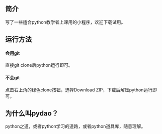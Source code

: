 ## 简介

写了一些适合python教学者上课用的小程序，欢迎下载试用。

## 运行方法

#### 会用git

直接git clone后python运行即可。

#### 不会git

点击右上角的绿色clone按钮，选择Download ZIP，下载后解压python运行即可。

## 为什么叫pydao？

python之道，或者python学习的道路，或者python道具库，随意理解。

